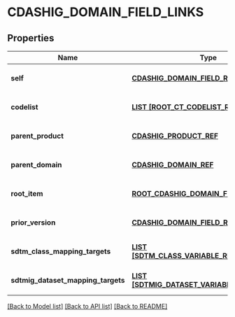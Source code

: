 # CDASHIG_DOMAIN_FIELD_LINKS

## Properties
Name | Type | Description | Notes
------------ | ------------- | ------------- | -------------
**self** | [**CDASHIG_DOMAIN_FIELD_REF**](CdashigDomainFieldRef.md) |  | [optional] [default to null]
**codelist** | [**LIST [ROOT_CT_CODELIST_REF_ELEMENT]**](RootCtCodelistRefElement.md) |  | [optional] [default to null]
**parent_product** | [**CDASHIG_PRODUCT_REF**](CdashigProductRef.md) |  | [optional] [default to null]
**parent_domain** | [**CDASHIG_DOMAIN_REF**](CdashigDomainRef.md) |  | [optional] [default to null]
**root_item** | [**ROOT_CDASHIG_DOMAIN_FIELD_REF**](RootCdashigDomainFieldRef.md) |  | [optional] [default to null]
**prior_version** | [**CDASHIG_DOMAIN_FIELD_REF**](CdashigDomainFieldRef.md) |  | [optional] [default to null]
**sdtm_class_mapping_targets** | [**LIST [SDTM_CLASS_VARIABLE_REF_TARGET]**](SdtmClassVariableRefTarget.md) |  | [optional] [default to null]
**sdtmig_dataset_mapping_targets** | [**LIST [SDTMIG_DATASET_VARIABLE_REF_TARGET]**](SdtmigDatasetVariableRefTarget.md) |  | [optional] [default to null]

[[Back to Model list]](../README.md#documentation-for-models) [[Back to API list]](../README.md#documentation-for-api-endpoints) [[Back to README]](../README.md)


